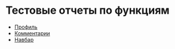 # Тестовые отчеты по функциям

- [Профиль](/features/profile/README.md)
- [Комментарии](/features/comments/README.md)
- [Навбар](/features//navbar/README.md)
